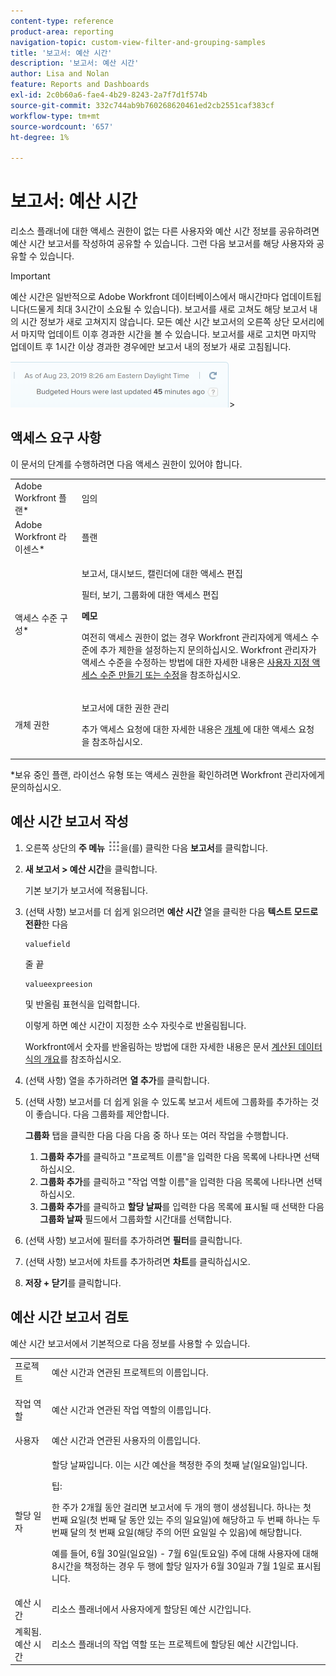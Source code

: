 ```yaml
---
content-type: reference
product-area: reporting
navigation-topic: custom-view-filter-and-grouping-samples
title: '보고서: 예산 시간'
description: '보고서: 예산 시간'
author: Lisa and Nolan
feature: Reports and Dashboards
exl-id: 2c0b60a6-fae4-4b29-8243-2a7f7d1f574b
source-git-commit: 332c744ab9b760268620461ed2cb2551caf383cf
workflow-type: tm+mt
source-wordcount: '657'
ht-degree: 1%

---
```


# 보고서: 예산 시간

<!--
<p data-mc-conditions="QuicksilverOrClassic.Draft mode">(NOTE: From&nbsp;Alina: This is my article, but since it's about building a report, it is in the Reporting section. Please don't remove it -it's linked to Resource Management and it is super important.) </p>
-->

리소스 플래너에 대한 액세스 권한이 없는 다른 사용자와 예산 시간 정보를 공유하려면 예산 시간 보고서를 작성하여 공유할 수 있습니다. 그런 다음 보고서를 해당 사용자와 공유할 수 있습니다.

>[!IMPORTANT]
>
>예산 시간은 일반적으로 Adobe Workfront 데이터베이스에서 매시간마다 업데이트됩니다(드물게 최대 3시간이 소요될 수 있습니다). 보고서를 새로 고쳐도 해당 보고서 내의 시간 정보가 새로 고쳐지지 않습니다. 모든 예산 시간 보고서의 오른쪽 상단 모서리에서 마지막 업데이트 이후 경과한 시간을 볼 수 있습니다. 보고서를 새로 고치면 마지막 업데이트 후 1시간 이상 경과한 경우에만 보고서 내의 정보가 새로 고침됩니다.
>
>![](assets/budgeted-hour-report-time-sync-warning-350x74.png)>

## 액세스 요구 사항

이 문서의 단계를 수행하려면 다음 액세스 권한이 있어야 합니다.

<table style="table-layout:auto"> 
 <col> 
 <col> 
 <tbody> 
  <tr> 
   <td role="rowheader">Adobe Workfront 플랜*</td> 
   <td> <p>임의</p> </td> 
  </tr> 
  <tr> 
   <td role="rowheader">Adobe Workfront 라이센스*</td> 
   <td> <p>플랜 </p> </td> 
  </tr> 
  <tr> 
   <td role="rowheader">액세스 수준 구성*</td> 
   <td> <p>보고서, 대시보드, 캘린더에 대한 액세스 편집</p> <p>필터, 보기, 그룹화에 대한 액세스 편집</p> <p><b>메모</b>

여전히 액세스 권한이 없는 경우 Workfront 관리자에게 액세스 수준에 추가 제한을 설정하는지 문의하십시오. Workfront 관리자가 액세스 수준을 수정하는 방법에 대한 자세한 내용은 <a href="../../../administration-and-setup/add-users/configure-and-grant-access/create-modify-access-levels.md" class="MCXref xref">사용자 지정 액세스 수준 만들기 또는 수정</a>을 참조하십시오.</p> </td>
</tr> 
  <tr> 
   <td role="rowheader">개체 권한</td> 
   <td> <p>보고서에 대한 권한 관리</p> <p>추가 액세스 요청에 대한 자세한 내용은 <a href="../../../workfront-basics/grant-and-request-access-to-objects/request-access.md" class="MCXref xref">개체 </a>에 대한 액세스 요청 을 참조하십시오.</p> </td> 
  </tr> 
 </tbody> 
</table>

&#42;보유 중인 플랜, 라이선스 유형 또는 액세스 권한을 확인하려면 Workfront 관리자에게 문의하십시오.

## 예산 시간 보고서 작성

1. 오른쪽 상단의 **주 메뉴** ![](assets/main-menu-icon.png)을(를) 클릭한 다음 **보고서**&#x200B;를 클릭합니다.

1. **새 보고서 > 예산 시간**&#x200B;을 클릭합니다.

   기본 보기가 보고서에 적용됩니다.

1. (선택 사항) 보고서를 더 쉽게 읽으려면 **예산 시간** 열을 클릭한 다음 **텍스트 모드로 전환**&#x200B;한 다음

   ```
   valuefield
   ```

   줄 끝

   ```
   valueexpreesion
   ```

   및 반올림 표현식을 입력합니다.

   이렇게 하면 예산 시간이 지정한 소수 자릿수로 반올림됩니다.

   Workfront에서 숫자를 반올림하는 방법에 대한 자세한 내용은 문서 [계산된 데이터 식의 개요](../../../reports-and-dashboards/reports/calc-cstm-data-reports/calculated-data-expressions.md)를 참조하십시오.

1. (선택 사항) 열을 추가하려면 **열 추가**&#x200B;를 클릭합니다.
1. (선택 사항) 보고서를 더 쉽게 읽을 수 있도록 보고서 세트에 그룹화를 추가하는 것이 좋습니다. 다음 그룹화를 제안합니다.

   **그룹화** 탭을 클릭한 다음 다음 다음 중 하나 또는 여러 작업을 수행합니다.

   1. **그룹화 추가**&#x200B;를 클릭하고 &quot;프로젝트 이름&quot;을 입력한 다음 목록에 나타나면 선택하십시오.
   1. **그룹화 추가**&#x200B;를 클릭하고 &quot;작업 역할 이름&quot;을 입력한 다음 목록에 나타나면 선택하십시오.
   1. **그룹화 추가**&#x200B;를 클릭하고 **할당 날짜**&#x200B;를 입력한 다음 목록에 표시될 때 선택한 다음 **그룹화 날짜** 필드에서 그룹화할 시간대를 선택합니다.

1. (선택 사항) 보고서에 필터를 추가하려면 **필터**&#x200B;를 클릭합니다.
1. (선택 사항) 보고서에 차트를 추가하려면 **차트**&#x200B;를 클릭하십시오.
1. **저장 + 닫기**&#x200B;를 클릭합니다.

## 예산 시간 보고서 검토

예산 시간 보고서에서 기본적으로 다음 정보를 사용할 수 있습니다.

<table style="table-layout:auto"> 
 <col> 
 <col> 
 <tbody> 
  <tr> 
   <td role="rowheader">프로젝트 </td> 
   <td>예산 시간과 연관된 프로젝트의 이름입니다.</td> 
  </tr> 
  <tr> 
   <td role="rowheader"> <p>작업 역할</p> </td> 
   <td>예산 시간과 연관된 작업 역할의 이름입니다. </td> 
  </tr> 
  <tr> 
   <td role="rowheader">사용자</td> 
   <td>예산 시간과 연관된 사용자의 이름입니다.</td> 
  </tr> 
  <tr> 
   <td role="rowheader">할당 일자</td> 
   <td> <p>할당 날짜입니다. 이는 시간 예산을 책정한 주의 첫째 날(일요일)입니다.</p> <p>팁:  <p>한 주가 2개월 동안 걸리면 보고서에 두 개의 행이 생성됩니다. 하나는 첫 번째 요일(첫 번째 달 동안 있는 주의 일요일)에 해당하고 두 번째 하나는 두 번째 달의 첫 번째 요일(해당 주의 어떤 요일일 수 있음)에 해당합니다.</p> <p>예를 들어, 6월 30일(일요일) - 7월 6일(토요일) 주에 대해 사용자에 대해 8시간을 책정하는 경우 두 행에 할당 일자가 6월 30일과 7월 1일로 표시됩니다.</p> </p> </td> 
  </tr> 
  <tr> 
   <td role="rowheader">예산 시간</td> 
   <td>리소스 플래너에서 사용자에게 할당된 예산 시간입니다.</td> 
  </tr> 
  <tr> 
   <td role="rowheader">계획됨. 예산 시간</td> 
   <td>리소스 플래너의 작업 역할 또는 프로젝트에 할당된 예산 시간입니다.</td> 
  </tr> 
 </tbody> 
</table>
